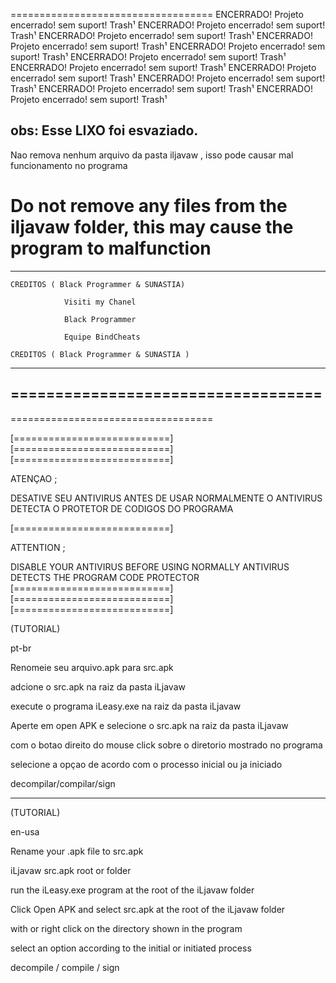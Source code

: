===================================
ENCERRADO! Projeto encerrado! sem suport! Trash¹
ENCERRADO! Projeto encerrado! sem suport! Trash¹
ENCERRADO! Projeto encerrado! sem suport! Trash¹
ENCERRADO! Projeto encerrado! sem suport! Trash¹
ENCERRADO! Projeto encerrado! sem suport! Trash¹
ENCERRADO! Projeto encerrado! sem suport! Trash¹
ENCERRADO! Projeto encerrado! sem suport! Trash¹
ENCERRADO! Projeto encerrado! sem suport! Trash¹
ENCERRADO! Projeto encerrado! sem suport! Trash¹
ENCERRADO! Projeto encerrado! sem suport! Trash¹
ENCERRADO! Projeto encerrado! sem suport! Trash¹

obs: Esse LIXO foi esvaziado.
-----------------------------------
Nao remova nenhum arquivo da pasta iljavaw , isso pode causar mal funcionamento no programa

Do not remove any files from the iljavaw folder, this may cause the program to malfunction
===================================
-----------------------------------

	CREDITOS ( Black Programmer & SUNASTIA)
	
				Visiti my Chanel 

				Black Programmer 
		
				Equipe BindCheats
		  
	CREDITOS ( Black Programmer & SUNASTIA )
-----------------------------------
===================================
-----------------------------------
===================================


[===========================]
[===========================]
[===========================]

ATENÇAO ;

DESATIVE SEU ANTIVIRUS ANTES DE USAR
NORMALMENTE O ANTIVIRUS DETECTA O
PROTETOR DE CODIGOS DO PROGRAMA

[===========================]

ATTENTION ;

DISABLE YOUR ANTIVIRUS BEFORE USING
NORMALLY ANTIVIRUS DETECTS THE
PROGRAM CODE PROTECTOR
[===========================]
[===========================]
[===========================]

(TUTORIAL)

pt-br

Renomeie seu arquivo.apk para src.apk 

adcione o src.apk na raiz da pasta iLjavaw 

execute o programa iLeasy.exe na raiz da pasta iLjavaw

Aperte em open APK e selecione o src.apk na raiz da pasta iLjavaw

com o botao direito do mouse click sobre o diretorio mostrado no programa

selecione a opçao de acordo com o processo inicial ou ja iniciado

decompilar/compilar/sign

-------------------------------------

(TUTORIAL)

en-usa

Rename your .apk file to src.apk

iLjavaw src.apk root or folder

run the iLeasy.exe program at the root of the iLjavaw folder

Click Open APK and select src.apk at the root of the iLjavaw folder

with or right click on the directory shown in the program

select an option according to the initial or initiated process

decompile / compile / sign



